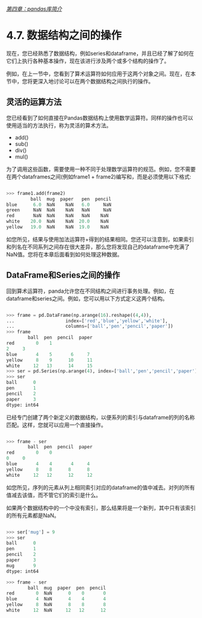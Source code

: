

[*第四章：pandas库简介*](./README.md)

# 4.7. 数据结构之间的操作

现在，您已经熟悉了数据结构，例如series和dataframe，并且已经了解了如何在它们上执行各种基本操作，现在该进行涉及两个或多个结构的操作了。

例如，在上一节中，您看到了算术运算符如何应用于这两个对象之间。现在，在本节中，您将更深入地讨论可以在两个数据结构之间执行的操作。

## 灵活的运算方法

您已经看到了如何直接在Pandas数据结构上使用数学运算符。同样的操作也可以使用适当的方法执行，称为灵活的算术方法。

* add()
* sub()
* div()
* mul()

为了调用这些函数，需要使用一种不同于处理数学运算符的规范。例如，您不需要在两个dataframes之间(例如frame1 + frame2)编写和，而是必须使用以下格式:

```python

>>> frame1.add(frame2)
         ball  mug  paper   pen  pencil
blue      6.0  NaN    NaN   6.0     NaN
green     NaN  NaN    NaN   NaN     NaN
red       NaN  NaN    NaN   NaN    NaN
white    20.0  NaN    NaN  20.0    NaN
yellow   19.0  NaN    NaN  19.0    NaN

```

如您所见，结果与使用加法运算符+得到的结果相同。您还可以注意到，如果索引和列名在不同系列之间存在很大差异，那么您将发现自己的dataframe中充满了NaN值。您将在本章后面看到如何处理这种数据。



## DataFrame和Series之间的操作

回到算术运算符，panda允许您在不同结构之间进行事务处理。例如，在dataframe和series之间。例如，您可以用以下方式定义这两个结构。

```python

>>> frame = pd.DataFrame(np.arange(16).reshape((4,4)),
...                   index=['red','blue','yellow','white'],
...                   columns=['ball','pen','pencil','paper'])
>>> frame
        ball  pen  pencil  paper
red        0    1    
2     3
blue       4    5       6     7
yellow     8    9      10     11
white     12   13      14     15
>>> ser = pd.Series(np.arange(4), index=['ball','pen','pencil','paper'])
>>> ser
ball      0
pen       1
pencil    2
paper     3
dtype: int64
```

已经专门创建了两个新定义的数据结构，以便系列的索引与dataframe的列的名称匹配。这样，您就可以应用一个直接操作。

```python

>>> frame - ser
        ball  pen  pencil  paper
red        0    0    
0     0
blue       4    4       4     4
yellow     8    8      8      8
white     12   12      12     12
```

如您所见，序列的元素从列上相同索引对应的dataframe的值中减去。对列的所有值减去该值，而不管它们的索引是什么。

如果两个数据结构中的一个中没有索引，那么结果将是一个新列，其中只有该索引的所有元素都是NaN。

```python

>>> ser['mug'] = 9
>>> ser
ball      0
pen       1
pencil    2
paper     3
mug       9
dtype: int64

>>> frame - ser
        ball  mug  paper  pen  pencil
red        0  NaN      0    0       0
blue       4  NaN      4    4       4
yellow     8  NaN      8    8       8
white     12  NaN     12   12      12
```


